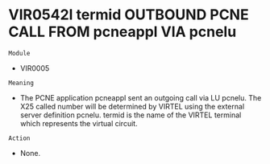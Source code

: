 # VIR0542I termid OUTBOUND PCNE CALL FROM pcneappl VIA pcnelu

`Module`
- VIR0005

`Meaning`
- The PCNE application pcneappl sent an outgoing call via LU pcnelu. The X25 called number will be determined by VIRTEL using the external server definition pcnelu. termid is the name of the VIRTEL terminal which represents the virtual circuit.

`Action`
- None.
